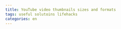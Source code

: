 ```yaml
---
title: YouTube video thumbnails sizes and formats
tags: useful solutoins lifehacks
categories: en
---
```


<script src="https://gist.githubusercontent.com/a1ip/be4514c1fd392a8c13b05e082c4da363.js"> </script>
